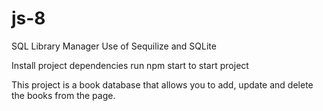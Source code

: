 # js-8
 SQL Library Manager
Use of Sequilize and SQLite

Install project dependencies
run npm start to start project


This project is a book database that allows you to add, update and delete the books from the page.

